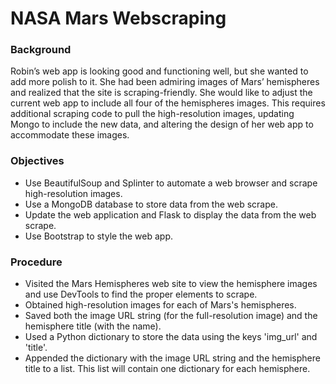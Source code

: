# NASA Mars Webscraping

### Background
Robin’s web app is looking good and functioning well, but she wanted to add more polish to it. She had been admiring images of Mars’ hemispheres and realized that the site is scraping-friendly. She would like to adjust the current web app to include all four of the hemispheres images. This requires additional scraping code to pull the high-resolution images, updating Mongo to include the new data, and altering the design of her web app to accommodate these images.

### Objectives
* Use BeautifulSoup and Splinter to automate a web browser and scrape high-resolution images.
* Use a MongoDB database to store data from the web scrape.
* Update the web application and Flask to display the data from the web scrape.
* Use Bootstrap to style the web app.

### Procedure
* Visited the Mars Hemispheres web site to view the hemisphere images and use DevTools to find the proper elements to scrape.
* Obtained high-resolution images for each of Mars's hemispheres.
* Saved both the image URL string (for the full-resolution image) and the hemisphere title (with the name).
* Used a Python dictionary to store the data using the keys 'img_url' and 'title'.
* Appended the dictionary with the image URL string and the hemisphere title to a list. This list will contain one dictionary for each hemisphere.
